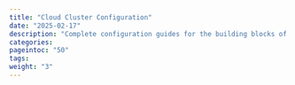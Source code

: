 ```yaml
---
title: "Cloud Cluster Configuration"
date: "2025-02-17"
description: "Complete configuration guides for the building blocks of your cloud, including supported network architectures and available drivers and backends for hosts, clusters, storage and backups"
categories:
pageintoc: "50"
tags:
weight: "3"
---
```


<a id="cloud-clusters-infrastructure-configuration"></a>

<!--# Cloud Clusters Infrastructure Configuration -->

